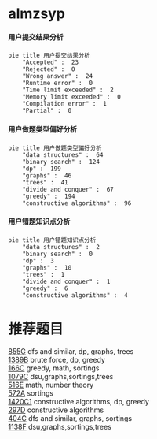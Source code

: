 # almzsyp

<!-- tabs:start -->



#### **用户提交结果分析**

```mermaid
pie title 用户提交结果分析
    "Accepted" :  23
    "Rejected" :  0
    "Wrong answer" :  24
    "Runtime error" :  0
    "Time limit exceeded" :  2
    "Memory limit exceeded" :  0
    "Compilation error" :  1
    "Partial" :  0
```

#### **用户做题类型偏好分析**

```mermaid
pie title 用户做题类型偏好分析
    "data structures" :  64
    "binary search" :  124
    "dp" :  199
    "graphs" :  46
    "trees" :  41
    "divide and conquer" :  67
    "greedy" :  194
    "constructive algorithms" :  96
```
#### **用户错题知识点分析**

```mermaid
pie title 用户错题知识点分析
    "data structures" :  2
    "binary search" :  0
    "dp" :  3
    "graphs" :  10
    "trees" :  1
    "divide and conquer" :  1
    "greedy" :  6
    "constructive algorithms" :  4
```



<!-- tabs:end -->
# 推荐题目
[855G](https://codeforces.com/contest/855/problem/G)		dfs and similar,
                        dp,
                        graphs,
                        trees		  
[1389B](https://codeforces.com/contest/1389/problem/B)		brute force,
                        dp,
                        greedy		  
[166C](https://codeforces.com/contest/166/problem/C)		greedy,
                        math,
                        sortings		  
[1079C](https://codeforces.com/contest/1079/problem/C)		dsu,graphs,sortings,trees		  
[516E](https://codeforces.com/contest/516/problem/E)		math,
                        number theory		  
[572A](https://codeforces.com/contest/572/problem/A)		sortings		  
[1420C1](https://codeforces.com/contest/1420C/problem/1)		constructive algorithms,
                        dp,
                        greedy		  
[297D](https://codeforces.com/contest/297/problem/D)		constructive algorithms		  
[404C](https://codeforces.com/contest/404/problem/C)		dfs and similar,
                        graphs,
                        sortings		  
[1138F](https://codeforces.com/contest/1138/problem/F)		dsu,graphs,sortings,trees		  

